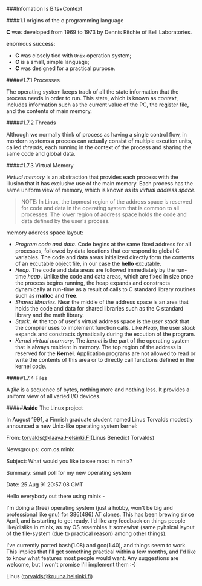 ###Infomation Is Bits+Context

####1.1 origins of the c programming language

**C** was developed from 1969 to 1973 by Dennis Ritchie of Bell Laboratories.

enormous success:

- **C** was closely tied with `Unix` operation system;
- **C** is a small, simple language;
- **C** was designed for a practical purpose.

#####1.7.1 Processes

The operating system keeps track of all the state information that the process needs in order to run. This state, which is known as *context*, includes information such as the current value of the PC, the register file, and the contents of main memory.

#####1.7.2 Threads

Although we normally think of process as having a single control flow, in mordern systems a process can actually consist of multiple excution units, called *threads*, each running in the context of the process and sharing the same code and global data.

#####1.7.3 Virtual Memory

*Virtual memory* is an abstraction that provides each process with the illusion that it has exclusive use of the main memory. Each process has the same uniform view of memory, which is known as its *virtual address space*.

> NOTE: In Linux, the topmost region of the address space is reserved for code and data in the operating system that is common to all processes. The lower region of address space holds the code and data defined by the user's process.

memory address space layout:

- *Program code and data*. Code begins at the same fixed address for all processes, followed by data locations that correspond to global C variables. The code and data areas initialized directly form the contents of an excutable object file, in our case the **hello** excutable.
- *Heap*. The code and data areas are followed immediately by the run-time *heap*. Unlike the code and data areas, which are fixed in size once the process begins running, the heap expands and constracts dynamically at run-time as a result of calls to C standard library routines such as **malloc** and **free**.
- *Shared libraries*. Near the middle of the address space is an area that holds the code and data for shared libraries such as the C standard library and the math library.
- *Stack*. At the top of user's virtual address space is the *user stack* that the compiler uses to implement function calls. Like *Heap*, the user *stack* expands and constracts dymatically during the excution of the program.
- *Kernel virtual mermory*. The *kernel* is the part of the operating system that is always resident in memory. The top region of the address is reserved for the **Kernel**. Application programs are not allowed to read or write the contents of this area or to directly call functions defined in the kernel code.

#####1.7.4 Files

A *file* is a sequence of bytes, nothing more and nothing less. It provides a uniform view of all varied I/O devices.







#####**Aside** The Linux project

In August 1991, a Finnish graduate student named Linus Torvalds modestly announced a new Unix-like operating system kernel:

From: torvalds@klaava.Helsinki.FI(Linus Benedict Torvalds)

Newsgroups: com.os.minix

Subject: What would you like to see most in minix?

Summary: small poll for my new operating system

Date: 25 Aug 91 20:57:08 GMT

Hello everybody out there using minix -

I'm doing a (free) operating system (just a hobby, won't be big and professional like gnu) for 386(486) AT clones. This has been brewing since April, and is starting to get ready. I'd like any feedback on things people like/dislike in minix, as my OS resembles it somewhat (same pyhsical layout of the file-system (due to practical reason) among other things).

I've currently ported bash(1.08) and gcc(1.40), and things seem to work. This implies that I'll get something practical within a few months, and I'd like to know what features most people would want. Any suggestions are welcome, but I won't promise I'll implement them :-)

Linus (torvalds@kruuna.helsinki.fi)
